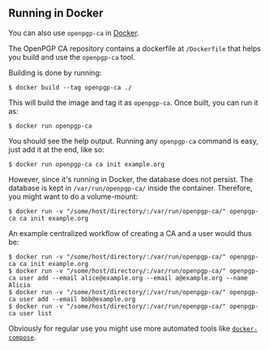 ## Running in Docker

You can also use `openpgp-ca` in [Docker](https://www.docker.com/).

The OpenPGP CA repository contains a dockerfile at `/Dockerfile` that
helps you build and use the `openpgp-ca` tool.

Building is done by running:

```
$ docker build --tag openpgp-ca ./
```

This will build the image and tag it as `openpgp-ca`. Once built, you can run it as:

```
$ docker run openpgp-ca
```

You should see the help output. Running any `openpgp-ca` command is easy, just add it at the end, like so:

```
$ docker run openpgp-ca ca init example.org
```

However, since it's running in Docker, the database does not persist. The database is kept in `/var/run/openpgp-ca/` inside the container. Therefore, you might want to do a volume-mount:

```
$ docker run -v "/some/host/directory/:/var/run/openpgp-ca/" openpgp-ca ca init example.org
```

An example centralized workflow of creating a CA and a user would thus be:

```
$ docker run -v "/some/host/directory/:/var/run/openpgp-ca/" openpgp-ca ca init example.org
$ docker run -v "/some/host/directory/:/var/run/openpgp-ca/" openpgp-ca user add --email alice@example.org --email a@example.org --name Alicia
$ docker run -v "/some/host/directory/:/var/run/openpgp-ca/" openpgp-ca user add --email bob@example.org
$ docker run -v "/some/host/directory/:/var/run/openpgp-ca/" openpgp-ca user list
```

Obviously for regular use you might use more automated tools like
[`docker-compose`](https://docs.docker.com/compose/).
